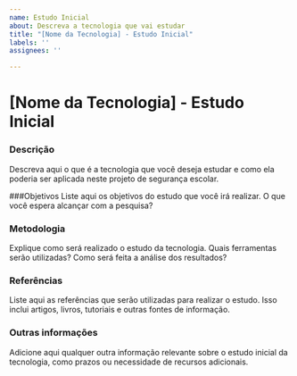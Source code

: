 ```yaml
---
name: Estudo Inicial
about: Descreva a tecnologia que vai estudar
title: "[Nome da Tecnologia] - Estudo Inicial"
labels: ''
assignees: ''

---
```


# [Nome da Tecnologia] - Estudo Inicial
### Descrição
Descreva aqui o que é a tecnologia que você deseja estudar e como ela poderia ser aplicada neste projeto de segurança escolar.

###Objetivos
Liste aqui os objetivos do estudo que você irá realizar. O que você espera alcançar com a pesquisa?

### Metodologia
Explique como será realizado o estudo da tecnologia. Quais ferramentas serão utilizadas? Como será feita a análise dos resultados?

### Referências
Liste aqui as referências que serão utilizadas para realizar o estudo. Isso inclui artigos, livros, tutoriais e outras fontes de informação.

### Outras informações
Adicione aqui qualquer outra informação relevante sobre o estudo inicial da tecnologia, como prazos ou necessidade de recursos adicionais.
